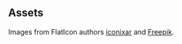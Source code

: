 

## Assets
Images from FlatIcon authors [iconixar](https://www.flaticon.com/authors/iconixar) and [Freepik](https://www.freepik.com/).